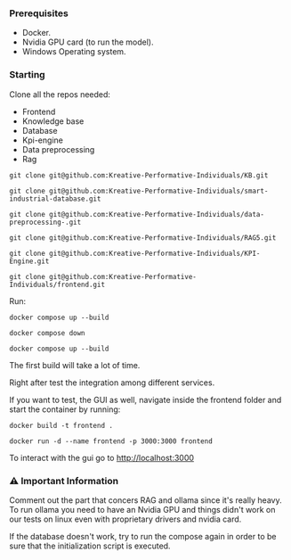 ### Prerequisites
- Docker.
- Nvidia GPU card (to run the model).
- Windows Operating system.

### Starting 
Clone all the repos needed:
- Frontend
- Knowledge base 
- Database
- Kpi-engine 
- Data preprocessing 
- Rag 

``git clone git@github.com:Kreative-Performative-Individuals/KB.git``

``git clone git@github.com:Kreative-Performative-Individuals/smart-industrial-database.git``

``git clone git@github.com:Kreative-Performative-Individuals/data-preprocessing-.git``

``git clone git@github.com:Kreative-Performative-Individuals/RAG5.git``

``git clone git@github.com:Kreative-Performative-Individuals/KPI-Engine.git``

``git clone git@github.com:Kreative-Performative-Individuals/frontend.git``

Run: 

``docker compose up --build``

``docker compose down``

``docker compose up --build``

The first build will take a lot of time. 

Right after test the integration among different services.

If you want to test, the GUI as well, navigate inside the frontend folder and start the container by running:

``docker build -t frontend . ``

``docker run -d --name frontend -p 3000:3000 frontend``

To interact with the gui go to [http://localhost:3000](http://localhost:3000)

### ⚠️ Important Information
Comment out the part that concers RAG and ollama since it's really heavy. To run ollama you need to have an Nvidia GPU and things didn't work on our tests on linux even with proprietary drivers and nvidia card.

If the database doesn't work, try to run the compose again in order to be sure that the initialization script is executed.
